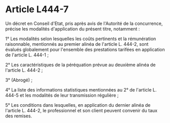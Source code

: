 # Article L444-7

Un décret en Conseil d'Etat, pris après avis de l'Autorité de la concurrence, précise les modalités d'application du présent titre, notamment :

1° Les modalités selon lesquelles les coûts pertinents et la rémunération raisonnable, mentionnés au premier alinéa de l'article L. 444-2, sont évalués globalement pour l'ensemble des prestations tarifées en application de l'article L. 444-1 ;

2° Les caractéristiques de la péréquation prévue au deuxième alinéa de l'article L. 444-2 ;

3° (Abrogé) ;

4° La liste des informations statistiques mentionnées au 2° de l'article L. 444-5 et les modalités de leur transmission régulière ;

5° Les conditions dans lesquelles, en application du dernier alinéa de l'article L. 444-2, le professionnel et son client peuvent convenir du taux des remises.
